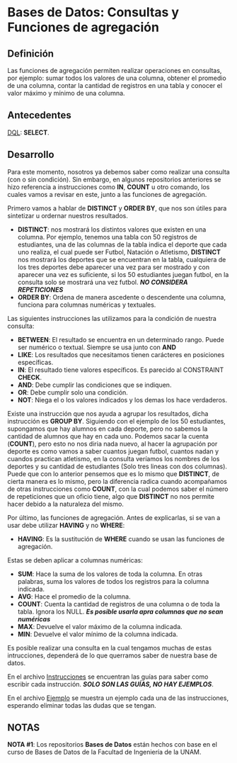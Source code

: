 # Bases de Datos: Consultas y Funciones de agregación

Definición
--------------------------------------------------------------------------------------------------------------------------------------------------------
Las funciones de agregación permiten realizar operaciones en consultas, por ejemplo: sumar todos los valores de una columna, obtener el promedio de una columna, contar la cantidad de registros en una tabla y conocer el valor máximo y mínimo de una columna.

Antecedentes
--------------------------------------------------------------------------------------------------------------------------------------------------------
[DQL](https://github.com/BarrigueteHector/Bases-de-Datos-DQL): **SELECT**.

Desarrollo
--------------------------------------------------------------------------------------------------------------------------------------------------------
Para este momento, nosotros ya debemos saber como realizar una consulta (con o sin condición). Sin embargo, en algunos repositorios anteriores se hizo referencia a instrucciones como **IN**, **COUNT** u otro comando, los cuales vamos a revisar en este, junto a las funciones de agregación.

Primero vamos a hablar de **DISTINCT** y **ORDER BY**, que nos son útiles para sintetizar u ordernar nuestros resultados.
- **DISTINCT**: nos mostrará  los distintos valores que existen en una columna. Por ejemplo, tenemos una tabla con 50 registros de estudiantes, una de las columnas de la tabla indica el deporte que cada uno realiza, el cual puede ser Futbol, Natación o Atletismo, **DISTINCT** nos mostrará los deportes que se encuentran en la tabla, cualquiera de los tres deportes debe aparecer una vez para ser mostrado y con aparecer una vez es suficiente, si los 50 estudiantes juegan futbol, en la consulta solo se mostrará una vez futbol. ***NO CONSIDERA REPETICIONES***
- **ORDER BY**: Ordena de manera ascedente o descendente una columna, funciona para columnas numéricas y textuales.

Las siguientes instrucciones las utilizamos para la condición de nuestra consulta:
- **BETWEEN**: El resultado se encuentra en un determinado rango. Puede ser numérico o textual. Siempre se usa junto con **AND**
- **LIKE**: Los resultados que necesitamos tienen carácteres en posiciones específicas.
- **IN**: El resultado tiene valores específicos. Es parecido al CONSTRAINT **CHECK**.
- **AND**: Debe cumplir las condiciones que se indiquen.
- **OR**: Debe cumplir solo una condición.
- **NOT**: Niega el o los valores indicados y los demas los hace verdaderos.

Existe una instrucción que nos ayuda a agrupar los resultados, dicha instrucción es **GROUP BY**.
Siguiendo con el ejemplo de los 50 estudiantes, supongamos que hay alumnos en cada deporte, pero no sabemos la cantidad de alumnos que hay en cada uno. Podemos sacar la cuenta (**COUNT**), pero esto no nos diria nada nuevo, al hacer la agrupación por deporte es como vamos a saber cuantos juegan futbol, cuantos nadan y cuandos practican atletismo, en la consulta veríamos los nombres de los deportes y su cantidad de estudiantes (Solo tres lineas con dos columnas).
Puede que con lo anterior pensemos que es lo mismo que **DISTINCT**, de cierta manera es lo mismo, pero la diferencia radica cuando acompañamos de otras instrucciones como **COUNT**, con la cual podemos saber el número de repeticiones que un oficio tiene, algo que **DISTINCT** no nos permite hacer debido a la naturaleza del mismo.

Por último, las funciones de agregación. Antes de explicarlas, si se van a usar debe utilizar **HAVING** y no **WHERE**:
- **HAVING**: Es la sustitución de **WHERE** cuando se usan las funciones de agregación.

Estas se deben aplicar a columnas numéricas:
- **SUM**: Hace la suma de los valores de toda la columna. En otras palabras, suma los valores de todos los registros para la columna indicada.
- **AVG**: Hace el promedio de la columna.
- **COUNT**: Cuenta la cantidad de registros de una columna o de toda la tabla. Ignora los NULL. ***Es posible usarla apra columnas que no sean numéricas***
- **MAX**: Devuelve el valor máximo de la columna indicada.
- **MIN**: Devuelve el valor mínimo de la columna indicada.

Es posible realizar una consulta en la cual tengamos muchas de estas intrucciones, dependerá de lo que querramos saber de nuestra base de datos.

En el archivo [Instrucciones](https://github.com/BarrigueteHector/Bases-de-Datos-Consultas-y-Funciones-de-agregacion/blob/main/instrucciones.sql) se encuentran las guías para saber como escribir cada instrucción. ***SOLO SON LAS GUÍAS, NO HAY EJEMPLOS***.

En el archivo [Ejemplo](https://github.com/BarrigueteHector/Bases-de-Datos-Consultas-y-Funciones-de-agregacion/blob/main/ejemplo.sql) se muestra un ejemplo cada una de las instrucciones, esperando eliminar todas las dudas que se tengan.

NOTAS
--------------------------------------------------------------------------------------------------------------------------------------------------------
**NOTA #1**: Los repositorios **Bases de Datos** están hechos con base en el curso de Bases de Datos de la Facultad de Ingeniería de la UNAM. 

